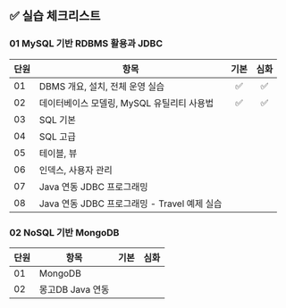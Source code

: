 ## ✅ 실습 체크리스트

### 01 MySQL 기반 RDBMS 활용과 JDBC

| 단원 | 항목                                         | 기본 | 심화 |
| ---- | -------------------------------------------- | :--: | :--: |
| 01   | DBMS 개요, 설치, 전체 운영 실습              |  ✅  |  ✅  |
| 02   | 데이터베이스 모델링, MySQL 유틸리티 사용법   |  ✅  |  ✅  |
| 03   | SQL 기본                                     |      |      |
| 04   | SQL 고급                                     |      |      |
| 05   | 테이블, 뷰                                   |      |      |
| 06   | 인덱스, 사용자 관리                          |      |      |
| 07   | Java 연동 JDBC 프로그래밍                    |      |      |
| 08   | Java 연동 JDBC 프로그래밍 - Travel 예제 실습 |      |      |

### 02 NoSQL 기반 MongoDB

| 단원 | 항목             | 기본 | 심화 |
| ---- | ---------------- | :--: | :--: |
| 01   | MongoDB          |      |      |
| 02   | 몽고DB Java 연동 |      |      |
